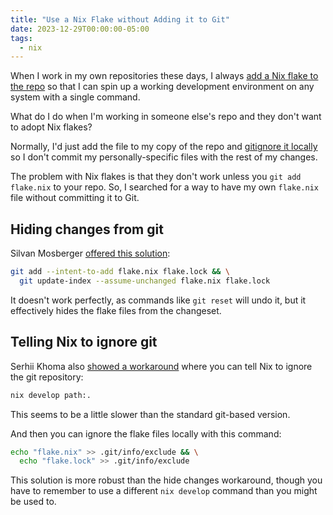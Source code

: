 ```yaml
---
title: "Use a Nix Flake without Adding it to Git"
date: 2023-12-29T00:00:00-05:00
tags:
  - nix
---
```


When I work in my own repositories these days, I always [add a Nix flake to the repo](/notes/nix-dev-environment/) so that I can spin up a working development environment on any system with a single command.

What do I do when I'm working in someone else's repo and they don't want to adopt Nix flakes?

Normally, I'd just add the file to my copy of the repo and [gitignore it locally](https://stackoverflow.com/a/1753078/90388) so I don't commit my personally-specific files with the rest of my changes.

The problem with Nix flakes is that they don't work unless you `git add flake.nix` to your repo. So, I searched for a way to have my own `flake.nix` file without committing it to Git.

## Hiding changes from git

Silvan Mosberger [offered this solution](https://discourse.nixos.org/t/can-i-use-flakes-within-a-git-repo-without-committing-flake-nix/18196/5?u=mtlynch):

```bash
git add --intent-to-add flake.nix flake.lock && \
  git update-index --assume-unchanged flake.nix flake.lock
```

It doesn't work perfectly, as commands like `git reset` will undo it, but it effectively hides the flake files from the changeset.

## Telling Nix to ignore git

Serhii Khoma also [showed a workaround](https://discourse.nixos.org/t/can-i-use-flakes-within-a-git-repo-without-committing-flake-nix/18196/28?u=mtlynch) where you can tell Nix to ignore the git repository:

```bash
nix develop path:.
```

This seems to be a little slower than the standard git-based version.

And then you can ignore the flake files locally with this command:

```bash
echo "flake.nix" >> .git/info/exclude && \
  echo "flake.lock" >> .git/info/exclude
```

This solution is more robust than the hide changes workaround, though you have to remember to use a different `nix develop` command than you might be used to.
